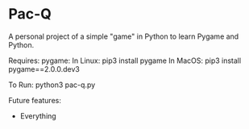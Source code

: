 # Pac-Q
A personal project of a simple "game" in Python to learn Pygame and Python.

Requires:
pygame:
In Linux:
pip3 install pygame
In MacOS:
pip3 install pygame==2.0.0.dev3

To Run:
python3 pac-q.py

Future features:
* Everything
